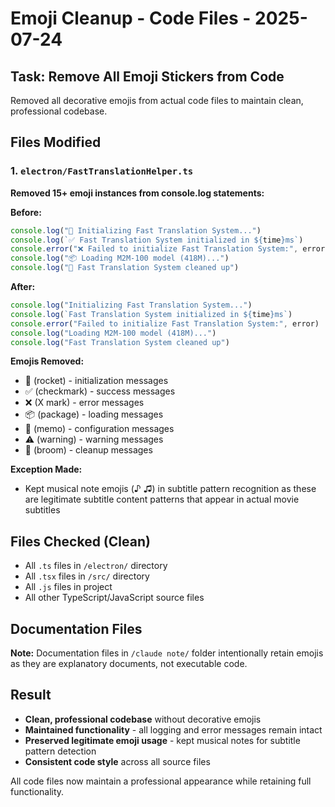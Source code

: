 # Emoji Cleanup - Code Files - 2025-07-24

## Task: Remove All Emoji Stickers from Code

Removed all decorative emojis from actual code files to maintain clean, professional codebase.

## Files Modified

### 1. `electron/FastTranslationHelper.ts`
**Removed 15+ emoji instances from console.log statements:**

**Before:**
```typescript
console.log("🚀 Initializing Fast Translation System...")
console.log(`✅ Fast Translation System initialized in ${time}ms`)
console.error("❌ Failed to initialize Fast Translation System:", error)
console.log("📦 Loading M2M-100 model (418M)...")
console.log("🧹 Fast Translation System cleaned up")
```

**After:**
```typescript
console.log("Initializing Fast Translation System...")
console.log(`Fast Translation System initialized in ${time}ms`)
console.error("Failed to initialize Fast Translation System:", error)
console.log("Loading M2M-100 model (418M)...")
console.log("Fast Translation System cleaned up")
```

**Emojis Removed:**
- 🚀 (rocket) - initialization messages
- ✅ (checkmark) - success messages  
- ❌ (X mark) - error messages
- 📦 (package) - loading messages
- 📝 (memo) - configuration messages
- ⚠️ (warning) - warning messages
- 🧹 (broom) - cleanup messages

**Exception Made:**
- Kept musical note emojis (♪ ♫) in subtitle pattern recognition as these are legitimate subtitle content patterns that appear in actual movie subtitles

## Files Checked (Clean)
- All `.ts` files in `/electron/` directory
- All `.tsx` files in `/src/` directory  
- All `.js` files in project
- All other TypeScript/JavaScript source files

## Documentation Files
**Note:** Documentation files in `/claude note/` folder intentionally retain emojis as they are explanatory documents, not executable code.

## Result
- **Clean, professional codebase** without decorative emojis
- **Maintained functionality** - all logging and error messages remain intact
- **Preserved legitimate emoji usage** - kept musical notes for subtitle pattern detection
- **Consistent code style** across all source files

All code files now maintain a professional appearance while retaining full functionality.